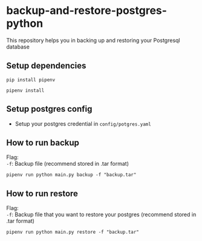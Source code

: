 # backup-and-restore-postgres-python
This repository helps you in backing up and restoring your Postgresql database

## Setup dependencies
```
pip install pipenv
```
```
pipenv install
```

## Setup postgres config
- Setup your postgres credential in `config/potgres.yaml`

## How to run backup
Flag:   
`-f`: Backup file (recommend stored in .tar format)  
```
pipenv run python main.py backup -f "backup.tar" 
```

## How to run restore
Flag:   
`-f`: Backup file that you want to restore your postgres (recommend stored in .tar format)  
```
pipenv run python main.py restore -f "backup.tar" 
```
